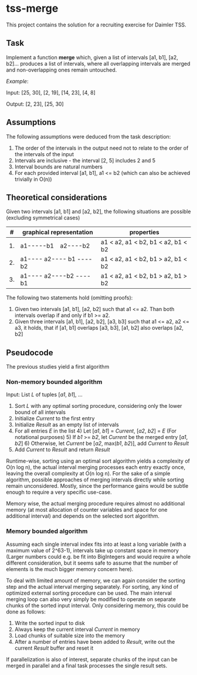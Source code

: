 # tss-merge

This project contains the solution for a recruiting exercise for Daimler TSS.

## Task

Implement a function **merge** which, given a list of intervals [a1, b1], [a2, b2]...
produces a list of intervals, where all overlapping intervals are merged and non-overlapping ones remain untouched.

_Example_:

Input: [25, 30], [2, 19], [14, 23], [4, 8]

Output: [2, 23], [25, 30]

## Assumptions 

The following assumptions were deduced from the task description:

1) The order of the intervals in the output need not to relate to the order of the intervals of the input
2) Intervals are inclusive - the interval [2, 5] includes 2 and 5
3) Interval bounds are natural numbers
4) For each provided interval [a1, b1], a1 <= b2 (which can also be achieved trivially in O(n))

## Theoretical considerations

Given two intervals [a1, b1] and [a2, b2], the following situations are possible (excluding symmetrical cases)

| # | graphical representation | properties |
|----|----------------------|------------|
| 1. | a1-----b1&nbsp;&nbsp;&nbsp; a2----b2 | a1 < a2, a1 < b2, b1 < a2, b1 < b2 |
| 2. | a1---- a2---- b1 ----b2 | a1 < a2, a1 < b2, b1 > a2, b1 < b2 |
| 3. | a1---- a2----b2 ----b1 | a1 < a2, a1 < b2, b1 > a2, b1 > b2 |

The following two statements hold (omitting proofs):
1) Given two intervals [a1, b1], [a2, b2] such that a1 <= a2. Than both intervals overlap if and only if b1 >= a2.
2) Given three intervals [a1, b1], [a2, b2], [a3, b3] such that a1 <= a2, a2 <= a3, it holds,
that if [a1, b1] overlaps [a3, b3], [a1, b2] also overlaps [a2, b2]

## Pseudocode

The previous studies yield a first algorithm

### Non-memory bounded algorithm

Input: List _L_ of tuples [_a1_, _b1_], ...

1) Sort _L_ with any optimal sorting procedure, considering only the lower bound of all intervals
2) Initialize _Current_ to the first entry
3) Initialize _Result_ as an empty list of intervals
3) For all entries _E_ in the list
    4) Let [_a1_, _b1_] = _Current_, [_a2_, _b2_] = _E_ (For notational purposes)
    5) If _b1_ >= _b2_, let _Current_ be the merged entry [_a1_, _b2_] 
    6) Otherwise, let _Current_ be [_a2_, max(_b1_, _b2_)], add _Current_ to _Result_
7) Add _Current_ to _Result_ and return _Result_
    
Runtime-wise, sorting using an optimal sort algorithm yields a complexity of O(n log n),
the actual interval merging processes each entry exactly once, leaving the overall complexity at
O(n log n).
For the sake of a simple algorithm, possible approaches of merging intervals directly while sorting remain unconsidered.
Mostly, since the performance gains would be subtle enough to require a very specific use-case.

Memory wise, the actual merging procedure requires almost no additional memory (at most allocation of counter variables
and space for one additional interval) and depends on the selected sort algorithm.

### Memory bounded algorithm

Assuming each single interval index fits into at least a long variable (with a maximum value of 2^63-1), intervals take
up constant space in memory (Larger numbers could e.g. be fit into BigIntegers and would require a whole different consideration,
but it seems safe to assume that the number of elements is the much bigger memory concern here).

To deal with limited amount of memory, we can again consider the sorting step and the actual interval merging separately.
For sorting, any kind of optimized external sorting procedure can be used.
The main interval merging loop can also very simply be modified to operate on separate chunks of the sorted input interval.
Only considering memory, this could be done as follows:

1) Write the sorted input to disk
2) Always keep the current interval _Current_ in memory
3) Load chunks of suitable size into the memory
4) After a number of entries have been added to _Result_, write out the current _Result_ buffer and reset it

If parallelization is also of interest, separate chunks of the input can be merged in parallel and a final task processes
the single result sets.